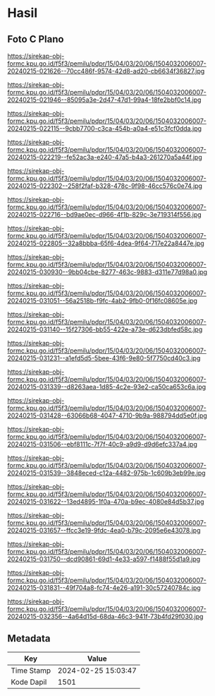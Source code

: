 # Hasil

## Foto C Plano

https://sirekap-obj-formc.kpu.go.id/f5f3/pemilu/pdpr/15/04/03/20/06/1504032006007-20240215-021626--70cc486f-9574-42d8-ad20-cb6634f36827.jpg

https://sirekap-obj-formc.kpu.go.id/f5f3/pemilu/pdpr/15/04/03/20/06/1504032006007-20240215-021946--85095a3e-2d47-47d1-99a4-18fe2bbf0c14.jpg

https://sirekap-obj-formc.kpu.go.id/f5f3/pemilu/pdpr/15/04/03/20/06/1504032006007-20240215-022115--9cbb7700-c3ca-454b-a0a4-e51c3fcf0dda.jpg

https://sirekap-obj-formc.kpu.go.id/f5f3/pemilu/pdpr/15/04/03/20/06/1504032006007-20240215-022219--fe52ac3a-e240-47a5-b4a3-261270a5a44f.jpg

https://sirekap-obj-formc.kpu.go.id/f5f3/pemilu/pdpr/15/04/03/20/06/1504032006007-20240215-022302--258f2faf-b328-478c-9f98-46cc576c0e74.jpg

https://sirekap-obj-formc.kpu.go.id/f5f3/pemilu/pdpr/15/04/03/20/06/1504032006007-20240215-022716--bd9ae0ec-d966-4f1b-829c-3e719314f556.jpg

https://sirekap-obj-formc.kpu.go.id/f5f3/pemilu/pdpr/15/04/03/20/06/1504032006007-20240215-022805--32a8bbba-65f6-4dea-9f64-717e22a8447e.jpg

https://sirekap-obj-formc.kpu.go.id/f5f3/pemilu/pdpr/15/04/03/20/06/1504032006007-20240215-030930--9bb04cbe-8277-463c-9883-d311e77d98a0.jpg

https://sirekap-obj-formc.kpu.go.id/f5f3/pemilu/pdpr/15/04/03/20/06/1504032006007-20240215-031051--56a2518b-f9fc-4ab2-9fb0-0f16fc08605e.jpg

https://sirekap-obj-formc.kpu.go.id/f5f3/pemilu/pdpr/15/04/03/20/06/1504032006007-20240215-031140--15f27306-bb55-422e-a73e-d623dbfed58c.jpg

https://sirekap-obj-formc.kpu.go.id/f5f3/pemilu/pdpr/15/04/03/20/06/1504032006007-20240215-031231--a1efd5d5-5bee-43f6-9e80-5f7750cd40c3.jpg

https://sirekap-obj-formc.kpu.go.id/f5f3/pemilu/pdpr/15/04/03/20/06/1504032006007-20240215-031339--d8263aea-1d85-4c2e-93e2-ca50ca653c6a.jpg

https://sirekap-obj-formc.kpu.go.id/f5f3/pemilu/pdpr/15/04/03/20/06/1504032006007-20240215-031428--63066b68-4047-4710-9b9a-988794dd5e0f.jpg

https://sirekap-obj-formc.kpu.go.id/f5f3/pemilu/pdpr/15/04/03/20/06/1504032006007-20240215-031506--ebf8111c-7f7f-40c9-a9d9-d9d6efc337a4.jpg

https://sirekap-obj-formc.kpu.go.id/f5f3/pemilu/pdpr/15/04/03/20/06/1504032006007-20240215-031539--3848eced-c12a-4482-975b-1c609b3eb99e.jpg

https://sirekap-obj-formc.kpu.go.id/f5f3/pemilu/pdpr/15/04/03/20/06/1504032006007-20240215-031622--13ed4895-1f0a-470a-b9ec-4080e84d5b37.jpg

https://sirekap-obj-formc.kpu.go.id/f5f3/pemilu/pdpr/15/04/03/20/06/1504032006007-20240215-031657--ffcc3e19-9fdc-4ea0-b79c-2095e6e43078.jpg

https://sirekap-obj-formc.kpu.go.id/f5f3/pemilu/pdpr/15/04/03/20/06/1504032006007-20240215-031750--dcd90861-69d1-4e33-a597-f1488f55d1a9.jpg

https://sirekap-obj-formc.kpu.go.id/f5f3/pemilu/pdpr/15/04/03/20/06/1504032006007-20240215-031831--49f704a8-fc74-4e26-a191-30c57240784c.jpg

https://sirekap-obj-formc.kpu.go.id/f5f3/pemilu/pdpr/15/04/03/20/06/1504032006007-20240215-032356--4a64d15d-68da-46c3-941f-73b4fd29f030.jpg


## Metadata

| Key        | Value               |
| ---------- | ------------------- |
| Time Stamp | 2024-02-25 15:03:47 |
| Kode Dapil | 1501                |



